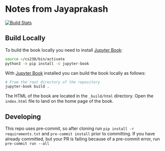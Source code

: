 # Notes from Jayaprakash

[![Build Stats](https://github.com/whitead/dmol-book/workflows/deploy-book/badge.svg)](https://github.com/whitead/dmol-book/actions)


## Build Locally

To build the book locally you need to install [Jupyter Book](https://jupyterbook.org/en/stable/intro.html):

```zsh
source ~/cs230/bin/activate
python3 -m pip install -U jupyter-book
```

With [Jupyter Book](https://jupyterbook.org/en/stable/intro.html) installed you can build the book locally as follows:

```bash
# From the root directory of the repository
jupyter-book build .
```

The HTML of the book are located in the `_build/html` directory. Open the `index.html` file to land on the home page of the book.

## Developing

This repo uses pre-commit, so after cloning run `pip install -r requirements.txt` and `pre-commit install` prior to committing.
If you have already committed, but your PR is failing because of a pre-commit error, run `pre-commit run --all`
